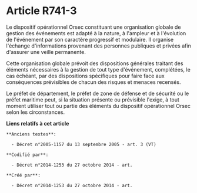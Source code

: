 # Article R741-3

Le dispositif opérationnel Orsec constituant une organisation globale de gestion des événements est adapté à la nature, à
l'ampleur et à l'évolution de l'événement par son caractère progressif et modulaire. Il organise l'échange d'informations
provenant des personnes publiques et privées afin d'assurer une veille permanente.

Cette organisation globale prévoit des dispositions générales traitant des éléments nécessaires à la gestion de tout type
d'événement, complétées, le cas échéant, par des dispositions spécifiques pour faire face aux conséquences prévisibles de
chacun des risques et menaces recensés.

Le préfet de département, le préfet de zone de défense et de sécurité ou le préfet maritime peut, si la situation présente ou
prévisible l'exige, à tout moment utiliser tout ou partie des éléments du dispositif opérationnel Orsec selon les
circonstances.

**Liens relatifs à cet article**

	**Anciens textes**:

	  - Décret n°2005-1157 du 13 septembre 2005 - art. 3 (VT)

	**Codifié par**:

	  - Décret n°2014-1253 du 27 octobre 2014 - art.

	**Créé par**:

	  - Décret n°2014-1253 du 27 octobre 2014 - art.
